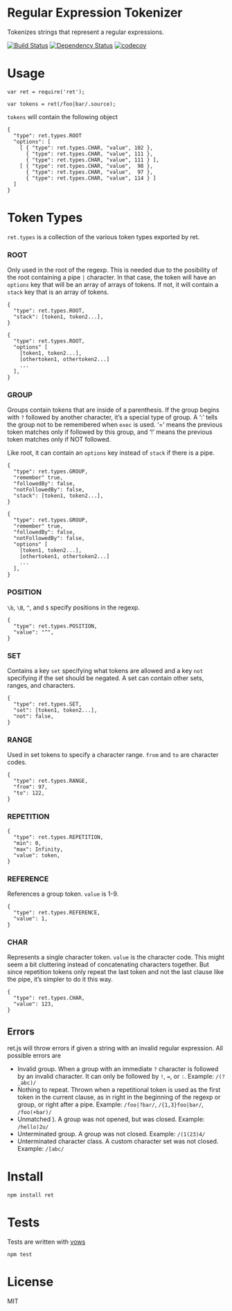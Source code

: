 Regular Expression Tokenizer
============================

Tokenizes strings that represent a regular expressions.

[![Build Status](https://secure.travis-ci.org/fent/ret.js.svg)](http://travis-ci.org/fent/ret.js) [![Dependency Status](https://david-dm.org/fent/ret.js.svg)](https://david-dm.org/fent/ret.js) [![codecov](https://codecov.io/gh/fent/ret.js/branch/master/graph/badge.svg)](https://codecov.io/gh/fent/ret.js)

Usage
=====

    var ret = require('ret');

    var tokens = ret(/foo|bar/.source);

`tokens` will contain the following object

    {
      "type": ret.types.ROOT
      "options": [
        [ { "type": ret.types.CHAR, "value", 102 },
          { "type": ret.types.CHAR, "value", 111 },
          { "type": ret.types.CHAR, "value", 111 } ],
        [ { "type": ret.types.CHAR, "value",  98 },
          { "type": ret.types.CHAR, "value",  97 },
          { "type": ret.types.CHAR, "value", 114 } ]
      ]
    }

Token Types
===========

`ret.types` is a collection of the various token types exported by ret.

### ROOT

Only used in the root of the regexp. This is needed due to the posibility of the root containing a pipe `|` character. In that case, the token will have an `options` key that will be an array of arrays of tokens. If not, it will contain a `stack` key that is an array of tokens.

    {
      "type": ret.types.ROOT,
      "stack": [token1, token2...],
    }

    {
      "type": ret.types.ROOT,
      "options" [
        [token1, token2...],
        [othertoken1, othertoken2...]
        ...
      ],
    }

### GROUP

Groups contain tokens that are inside of a parenthesis. If the group begins with `?` followed by another character, it’s a special type of group. A ‘:’ tells the group not to be remembered when `exec` is used. ‘=’ means the previous token matches only if followed by this group, and ‘!’ means the previous token matches only if NOT followed.

Like root, it can contain an `options` key instead of `stack` if there is a pipe.

    {
      "type": ret.types.GROUP,
      "remember" true,
      "followedBy": false,
      "notFollowedBy": false,
      "stack": [token1, token2...],
    }

    {
      "type": ret.types.GROUP,
      "remember" true,
      "followedBy": false,
      "notFollowedBy": false,
      "options" [
        [token1, token2...],
        [othertoken1, othertoken2...]
        ...
      ],
    }

### POSITION

`\b`, `\B`, `^`, and `$` specify positions in the regexp.

    {
      "type": ret.types.POSITION,
      "value": "^",
    }

### SET

Contains a key `set` specifying what tokens are allowed and a key `not` specifying if the set should be negated. A set can contain other sets, ranges, and characters.

    {
      "type": ret.types.SET,
      "set": [token1, token2...],
      "not": false,
    }

### RANGE

Used in set tokens to specify a character range. `from` and `to` are character codes.

    {
      "type": ret.types.RANGE,
      "from": 97,
      "to": 122,
    }

### REPETITION

    {
      "type": ret.types.REPETITION,
      "min": 0,
      "max": Infinity,
      "value": token,
    }

### REFERENCE

References a group token. `value` is 1-9.

    {
      "type": ret.types.REFERENCE,
      "value": 1,
    }

### CHAR

Represents a single character token. `value` is the character code. This might seem a bit cluttering instead of concatenating characters together. But since repetition tokens only repeat the last token and not the last clause like the pipe, it’s simpler to do it this way.

    {
      "type": ret.types.CHAR,
      "value": 123,
    }

Errors
------

ret.js will throw errors if given a string with an invalid regular expression. All possible errors are

-   Invalid group. When a group with an immediate `?` character is followed by an invalid character. It can only be followed by `!`, `=`, or `:`. Example: `/(?_abc)/`
-   Nothing to repeat. Thrown when a repetitional token is used as the first token in the current clause, as in right in the beginning of the regexp or group, or right after a pipe. Example: `/foo|?bar/`, `/{1,3}foo|bar/`, `/foo(+bar)/`
-   Unmatched ). A group was not opened, but was closed. Example: `/hello)2u/`
-   Unterminated group. A group was not closed. Example: `/(1(23)4/`
-   Unterminated character class. A custom character set was not closed. Example: `/[abc/`

Install
=======

    npm install ret

Tests
=====

Tests are written with [vows](http://vowsjs.org/)

    npm test

License
=======

MIT
